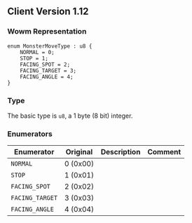 ## Client Version 1.12

### Wowm Representation
```rust,ignore
enum MonsterMoveType : u8 {
    NORMAL = 0;    
    STOP = 1;    
    FACING_SPOT = 2;    
    FACING_TARGET = 3;    
    FACING_ANGLE = 4;    
}

```
### Type
The basic type is `u8`, a 1 byte (8 bit) integer.
### Enumerators
| Enumerator | Original  | Description | Comment |
| --------- | -------- | ----------- | ------- |
| `NORMAL` | 0 (0x00) |  |  |
| `STOP` | 1 (0x01) |  |  |
| `FACING_SPOT` | 2 (0x02) |  |  |
| `FACING_TARGET` | 3 (0x03) |  |  |
| `FACING_ANGLE` | 4 (0x04) |  |  |
